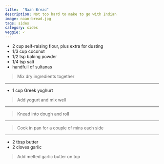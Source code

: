 ```yaml
---
title:  "Naan Bread"
description: Not too hard to make to go with Indian
image: naan-bread.jpg
tags: sides
category: sides
veggie: ✓
---
```


* 2 cup self-raising flour, plus extra for dusting
* 1/3 cup coconut
* 1/2 tsp baking powder
* 1/4 tsp salt
* handfull of sultanas
  
> Mix dry ingredients together

--- 

* 1 cup Greek yoghurt

> Add yogurt and mix well

--- 

> Knead into dough and roll

--- 

> Cook in pan for a couple of mins each side

--- 

* 2 tbsp butter
* 2 cloves garlic

> Add melted garlic butter on top

